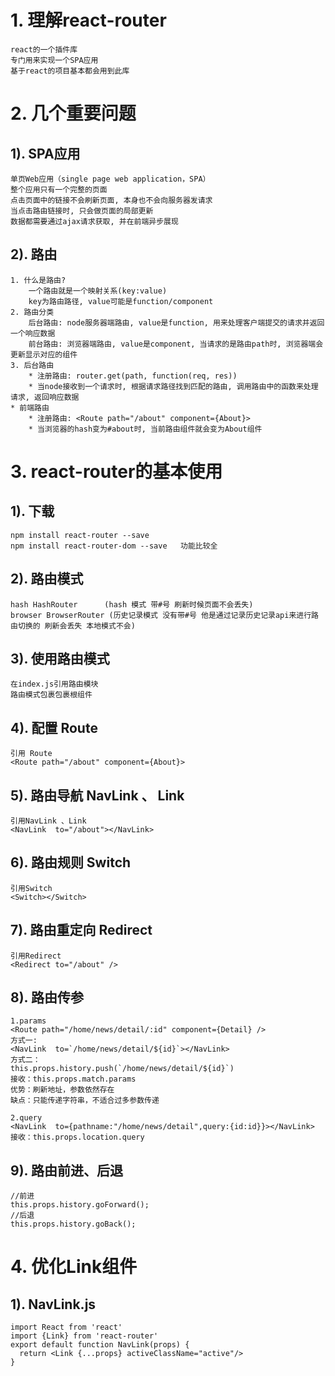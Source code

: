 # 1. 理解react-router
	react的一个插件库
	专门用来实现一个SPA应用
	基于react的项目基本都会用到此库

# 2. 几个重要问题
## 1). SPA应用
	单页Web应用（single page web application，SPA）
	整个应用只有一个完整的页面
	点击页面中的链接不会刷新页面, 本身也不会向服务器发请求
	当点击路由链接时, 只会做页面的局部更新
	数据都需要通过ajax请求获取, 并在前端异步展现
## 2). 路由
	1. 什么是路由?
		一个路由就是一个映射关系(key:value)
		key为路由路径, value可能是function/component
	2. 路由分类
		后台路由: node服务器端路由, value是function, 用来处理客户端提交的请求并返回一个响应数据
		前台路由: 浏览器端路由, value是component, 当请求的是路由path时, 浏览器端会更新显示对应的组件 
	3. 后台路由
		* 注册路由: router.get(path, function(req, res))
		* 当node接收到一个请求时, 根据请求路径找到匹配的路由, 调用路由中的函数来处理请求, 返回响应数据
	* 前端路由
		* 注册路由: <Route path="/about" component={About}>
		* 当浏览器的hash变为#about时, 当前路由组件就会变为About组件
# 3. react-router的基本使用
## 1). 下载
	npm install react-router --save
	npm install react-router-dom --save   功能比较全
## 2). 路由模式 

	hash HashRouter      (hash 模式 带#号 刷新时候页面不会丢失)
	browser BrowserRouter (历史记录模式 没有带#号 他是通过记录历史记录api来进行路由切换的 刷新会丢失 本地模式不会)

## 3). 使用路由模式

	在index.js引用路由模块
	路由模式包裹包裹根组件

## 4). 配置 Route

	引用 Route
	<Route path="/about" component={About}>



## 5). 路由导航  NavLink 、  Link

	引用NavLink 、Link
	<NavLink  to="/about"></NavLink>



## 6). 路由规则 Switch

	引用Switch
	<Switch></Switch>



## 7). 路由重定向 Redirect

	引用Redirect
	<Redirect to="/about" />

## 8). 路由传参

	1.params   
	<Route path="/home/news/detail/:id" component={Detail} />
	方式一:
	<NavLink  to=`/home/news/detail/${id}`></NavLink>
	方式二：
	this.props.history.push(`/home/news/detail/${id}`)
	接收：this.props.match.params
	优势：刷新地址，参数依然存在
	缺点：只能传递字符串，不适合过多参数传递
	
	2.query
	<NavLink  to={pathname:"/home/news/detail",query:{id:id}}></NavLink>
	接收：this.props.location.query
	

## 9). 路由前进、后退

	//前进
	this.props.history.goForward();
	//后退
	this.props.history.goBack();



# 4. 优化Link组件

## 1). NavLink.js
    import React from 'react'
    import {Link} from 'react-router'
    export default function NavLink(props) {
      return <Link {...props} activeClassName="active"/>
    }
